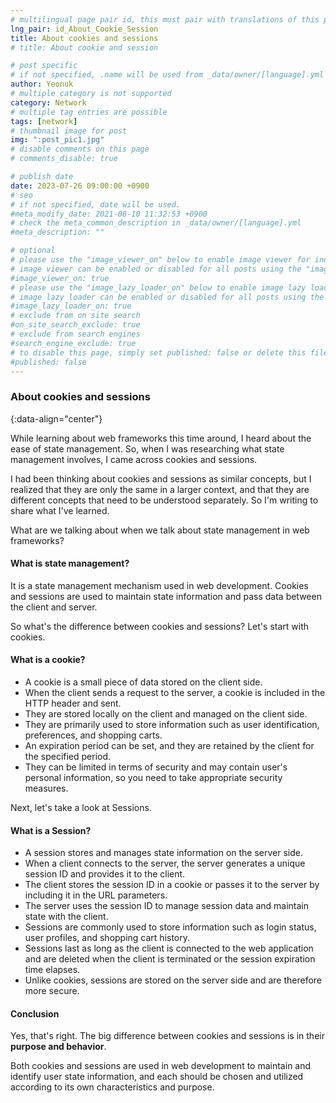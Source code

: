 ```yaml
---
# multilingual page pair id, this must pair with translations of this page. (This name must be unique)
lng_pair: id_About_Cookie_Session
title: About cookies and sessions
# title: About cookie and session

# post specific
# if not specified, .name will be used from _data/owner/[language].yml
author: Yeonuk
# multiple category is not supported
category: Network
# multiple tag entries are possible
tags: [network]
# thumbnail image for post
img: ":post_pic1.jpg"
# disable comments on this page
# comments_disable: true

# publish date
date: 2023-07-26 09:00:00 +0900
# seo
# if not specified, date will be used.
#meta_modify_date: 2021-08-10 11:32:53 +0900
# check the meta_common_description in _data/owner/[language].yml
#meta_description: ""

# optional
# please use the "image_viewer_on" below to enable image viewer for individual pages or posts (_posts/ or [language]/_posts folders).
# image viewer can be enabled or disabled for all posts using the "image_viewer_posts: true" setting in _data/conf/main.yml.
#image_viewer_on: true
# please use the "image_lazy_loader_on" below to enable image lazy loader for individual pages or posts (_posts/ or [language]/_posts folders).
# image lazy loader can be enabled or disabled for all posts using the "image_lazy_loader_posts: true" setting in _data/conf/main.yml.
#image_lazy_loader_on: true
# exclude from on site search
#on_site_search_exclude: true
# exclude from search engines
#search_engine_exclude: true
# to disable this page, simply set published: false or delete this file
#published: false
---
```


<!-- outline-start -->

### About cookies and sessions

{:data-align="center"}

<!-- outline-end -->

While learning about web frameworks this time around, I heard about the ease of state management.
So, when I was researching what state management involves, I came across cookies and sessions.

I had been thinking about cookies and sessions as similar concepts, but I realized that they are only the same in a larger context, and that they are different concepts that need to be understood separately. So I'm writing to share what I've learned.

What are we talking about when we talk about state management in web frameworks?

#### What is state management?

It is a state management mechanism used in web development. Cookies and sessions are used to maintain state information and pass data between the client and server.

So what's the difference between cookies and sessions?
Let's start with cookies.

#### What is a cookie?

- A cookie is a small piece of data stored on the client side.
- When the client sends a request to the server, a cookie is included in the HTTP header and sent.
- They are stored locally on the client and managed on the client side.
- They are primarily used to store information such as user identification, preferences, and shopping carts.
- An expiration period can be set, and they are retained by the client for the specified period.
- They can be limited in terms of security and may contain user's personal information, so you need to take appropriate security measures.

Next, let's take a look at Sessions.

#### What is a Session?

- A session stores and manages state information on the server side.
- When a client connects to the server, the server generates a unique session ID and provides it to the client.
- The client stores the session ID in a cookie or passes it to the server by including it in the URL parameters.
- The server uses the session ID to manage session data and maintain state with the client.
- Sessions are commonly used to store information such as login status, user profiles, and shopping cart history.
- Sessions last as long as the client is connected to the web application and are deleted when the client is terminated or the session expiration time elapses.
- Unlike cookies, sessions are stored on the server side and are therefore more secure.

#### Conclusion

Yes, that's right. The big difference between cookies and sessions is in their **purpose and behavior**.

Both cookies and sessions are used in web development to maintain and identify user state information, and each should be chosen and utilized according to its own characteristics and purpose.
